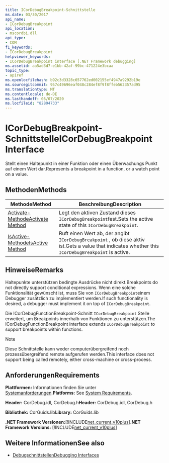 ```yaml
---
title: ICorDebugBreakpoint-Schnittstelle
ms.date: 03/30/2017
api_name:
- ICorDebugBreakpoint
api_location:
- mscordbi.dll
api_type:
- COM
f1_keywords:
- ICorDebugBreakpoint
helpviewer_keywords:
- ICorDebugBreakpoint interface [.NET Framework debugging]
ms.assetid: aa5ad3d7-e1bb-42af-99bc-471224e3bcaa
topic_type:
- apiref
ms.openlocfilehash: b92c3d3328c657762ed002155ef4947a9292b19e
ms.sourcegitcommit: 957c49696eaf048c284ef8f9f8ffeb562357ad95
ms.translationtype: MT
ms.contentlocale: de-DE
ms.lasthandoff: 05/07/2020
ms.locfileid: "82894733"
---
```

# <a name="icordebugbreakpoint-interface"></a><span data-ttu-id="fc77c-102">ICorDebugBreakpoint-Schnittstelle</span><span class="sxs-lookup"><span data-stu-id="fc77c-102">ICorDebugBreakpoint Interface</span></span>

<span data-ttu-id="fc77c-103">Stellt einen Haltepunkt in einer Funktion oder einen Überwachungs Punkt auf einem Wert dar.</span><span class="sxs-lookup"><span data-stu-id="fc77c-103">Represents a breakpoint in a function, or a watch point on a value.</span></span>  
  
## <a name="methods"></a><span data-ttu-id="fc77c-104">Methoden</span><span class="sxs-lookup"><span data-stu-id="fc77c-104">Methods</span></span>  
  
|<span data-ttu-id="fc77c-105">Methode</span><span class="sxs-lookup"><span data-stu-id="fc77c-105">Method</span></span>|<span data-ttu-id="fc77c-106">Beschreibung</span><span class="sxs-lookup"><span data-stu-id="fc77c-106">Description</span></span>|  
|------------|-----------------|  
|[<span data-ttu-id="fc77c-107">Activate-Methode</span><span class="sxs-lookup"><span data-stu-id="fc77c-107">Activate Method</span></span>](icordebugbreakpoint-activate-method.md)|<span data-ttu-id="fc77c-108">Legt den aktiven Zustand dieses `ICorDebugBreakpoint`fest.</span><span class="sxs-lookup"><span data-stu-id="fc77c-108">Sets the active state of this `ICorDebugBreakpoint`.</span></span>|  
|[<span data-ttu-id="fc77c-109">IsActive-Methode</span><span class="sxs-lookup"><span data-stu-id="fc77c-109">IsActive Method</span></span>](icordebugbreakpoint-isactive-method.md)|<span data-ttu-id="fc77c-110">Ruft einen Wert ab, der angibt `ICorDebugBreakpoint` , ob diese aktiv ist.</span><span class="sxs-lookup"><span data-stu-id="fc77c-110">Gets a value that indicates whether this `ICorDebugBreakpoint` is active.</span></span>|  
  
## <a name="remarks"></a><span data-ttu-id="fc77c-111">Hinweise</span><span class="sxs-lookup"><span data-stu-id="fc77c-111">Remarks</span></span>  
 <span data-ttu-id="fc77c-112">Haltepunkte unterstützen bedingte Ausdrücke nicht direkt.</span><span class="sxs-lookup"><span data-stu-id="fc77c-112">Breakpoints do not directly support conditional expressions.</span></span> <span data-ttu-id="fc77c-113">Wenn eine solche Funktionalität gewünscht ist, muss Sie von `ICorDebugBreakpoint`einem Debugger zusätzlich zu implementiert werden.</span><span class="sxs-lookup"><span data-stu-id="fc77c-113">If such functionality is desired, a debugger must implement it on top of `ICorDebugBreakpoint`.</span></span>  
  
 <span data-ttu-id="fc77c-114">Die ICorDebugFunctionBreakpoint-Schnitt `ICorDebugBreakpoint` Stelle erweitert, um Breakpoints innerhalb von Funktionen zu unterstützen.</span><span class="sxs-lookup"><span data-stu-id="fc77c-114">The ICorDebugFunctionBreakpoint interface extends `ICorDebugBreakpoint` to support breakpoints within functions.</span></span>  
  
> [!NOTE]
> <span data-ttu-id="fc77c-115">Diese Schnittstelle kann weder computerübergreifend noch prozessübergreifend remote aufgerufen werden.</span><span class="sxs-lookup"><span data-stu-id="fc77c-115">This interface does not support being called remotely, either cross-machine or cross-process.</span></span>  
  
## <a name="requirements"></a><span data-ttu-id="fc77c-116">Anforderungen</span><span class="sxs-lookup"><span data-stu-id="fc77c-116">Requirements</span></span>  
 <span data-ttu-id="fc77c-117">**Plattformen:** Informationen finden Sie unter [Systemanforderungen](../../get-started/system-requirements.md).</span><span class="sxs-lookup"><span data-stu-id="fc77c-117">**Platforms:** See [System Requirements](../../get-started/system-requirements.md).</span></span>  
  
 <span data-ttu-id="fc77c-118">**Header:** CorDebug.idl, CorDebug.h</span><span class="sxs-lookup"><span data-stu-id="fc77c-118">**Header:** CorDebug.idl, CorDebug.h</span></span>  
  
 <span data-ttu-id="fc77c-119">**Bibliothek:** CorGuids.lib</span><span class="sxs-lookup"><span data-stu-id="fc77c-119">**Library:** CorGuids.lib</span></span>  
  
 <span data-ttu-id="fc77c-120">**.NET Framework Versionen:**[!INCLUDE[net_current_v10plus](../../../../includes/net-current-v10plus-md.md)]</span><span class="sxs-lookup"><span data-stu-id="fc77c-120">**.NET Framework Versions:** [!INCLUDE[net_current_v10plus](../../../../includes/net-current-v10plus-md.md)]</span></span>  
  
## <a name="see-also"></a><span data-ttu-id="fc77c-121">Weitere Informationen</span><span class="sxs-lookup"><span data-stu-id="fc77c-121">See also</span></span>

- [<span data-ttu-id="fc77c-122">Debugschnittstellen</span><span class="sxs-lookup"><span data-stu-id="fc77c-122">Debugging Interfaces</span></span>](debugging-interfaces.md)
